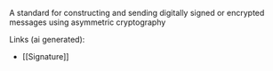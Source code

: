 A standard for constructing and sending digitally signed or encrypted messages using asymmetric cryptography

Links (ai generated):
 - [[Signature]]
